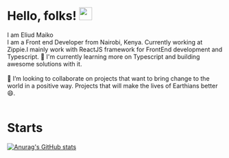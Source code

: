 # Hello, folks! <img src="https://raw.githubusercontent.com/MartinHeinz/MartinHeinz/master/wave.gif" width="30px"> 
I am Eliud Maiko 
<br>I am a Front end Developer from Nairobi, Kenya. Currently working at Zippie.I mainly work with ReactJS  framework for FrontEnd development and Typescript. 🌱 I'm currently learning more on Typescript and building awesome solutions with it.<br><br>👯 I’m looking to collaborate on projects that want to bring change to the world in a positive way. Projects that will make the lives of Earthians better 😄.<br><br>
# Starts
[![Anurag's GitHub stats](https://github-readme-stats.vercel.app/api?username=Maikoeliud)](https://github.com/anuraghazra/github-readme-stats)

